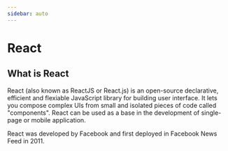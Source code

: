 ```yaml
---
sidebar: auto
---
```


# React

## What is React
React (also known as ReactJS or React.js) is an open-source declarative, efficient and flexiable JavaScript library for building user interface. It lets you compose complex UIs from small and isolated pieces of code called "components". React can be used as a base in the development of single-page or mobile application.

React was developed by Facebook and first deployed in Facebook News Feed in 2011. 